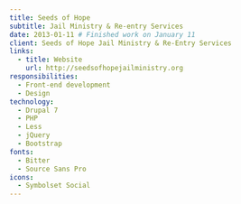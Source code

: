 ```yaml
---
title: Seeds of Hope
subtitle: Jail Ministry & Re-entry Services
date: 2013-01-11 # Finished work on January 11
client: Seeds of Hope Jail Ministry & Re-Entry Services
links:
  - title: Website
    url: http://seedsofhopejailministry.org
responsibilities:
  - Front-end development
  - Design
technology:
  - Drupal 7
  - PHP
  - Less
  - jQuery
  - Bootstrap
fonts:
  - Bitter
  - Source Sans Pro
icons:
  - Symbolset Social
---
```

